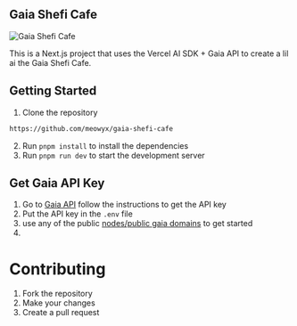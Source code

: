 
## Gaia Shefi Cafe


![Gaia Shefi Cafe](gaia-cafe.png)


This is a Next.js project that uses the Vercel AI SDK + Gaia API to create a lil ai the Gaia Shefi Cafe.

## Getting Started

1. Clone the repository

```bash
https://github.com/meowyx/gaia-shefi-cafe
```

2. Run `pnpm install` 
to install the dependencies
3. Run `pnpm run dev`
to start the development server

## Get Gaia API Key

1. Go to [Gaia API](https://docs.gaianet.ai/getting-started/authentication)
   follow the instructions to get the API key
2. Put the API key in the `.env` file
3. use any of the public [nodes/public gaia domains](https://docs.gaianet.ai/nodes) to get started 
4. 

# Contributing

1. Fork the repository
2. Make your changes
3. Create a pull request

